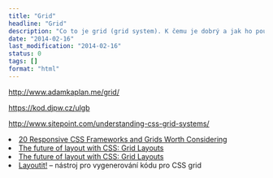 ```yaml
---
title: "Grid"
headline: "Grid"
description: "Co to je grid (grid system). K čemu je dobrý a jak ho používat."
date: "2014-02-16"
last_modification: "2014-02-16"
status: 0
tags: []
format: "html"
---
```


http://www.adamkaplan.me/grid/

https://kod.djpw.cz/ulgb

http://www.sitepoint.com/understanding-css-grid-systems/

<li><a href="https://webdesignledger.com/responsive-css-frameworks-and-grids-worth-considering">20 Responsive CSS Frameworks and Grids Worth Considering</a></li>

<li><a href="https://medium.com/@patrickbrosset/css-grid-layout-6c9cba6e8a5a">The future of layout with CSS: Grid Layouts</a></li>

<li><a href="https://hacks.mozilla.org/2015/09/the-future-of-layout-with-css-grid-layouts/">The future of layout with CSS: Grid Layouts</a></li>

<li><a href="https://grid.layoutit.com">Layoutit!</a> – nástroj pro vygenerování kódu pro CSS grid</li>